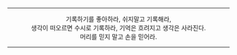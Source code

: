 <div align="center">

 ---

기록하기를 좋아하라, 쉬지말고 기록해라,<br>
생각이 떠오르면 수시로 기록하라, 기억은 흐려지고 생각은 사라진다.<br>
머리를 믿지 말고 손을 믿어라.   

---

</div>


